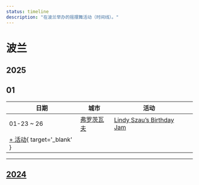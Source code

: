 ```yaml
---
status: timeline
description: "在波兰举办的摇摆舞活动（时间线）。"
---
```


# 波兰

## 2025

## 01

| 日期 | 城市 | 活动 | |
| --- | --- | --- | --- |
| 01-23 ~ 26 | [弗罗茨瓦夫](by_city.md#wroclaw) | [Lindy Szau’s Birthday Jam](lindy-szaus-birthday-jam-2025.md) |  |
| [+ 活动](https://github.com/swingdance/events/issues/new?assignees=&labels=add+event&projects=&template=02-add_entity.yml&title=%5B2025%2Fpl%5D%20%3CName%3E&region=pl&province=&city=&org_id=&date_starts=2025-01-&date_ends=2025-01-){ target='_blank' }

---

## [2024](2024.md)
